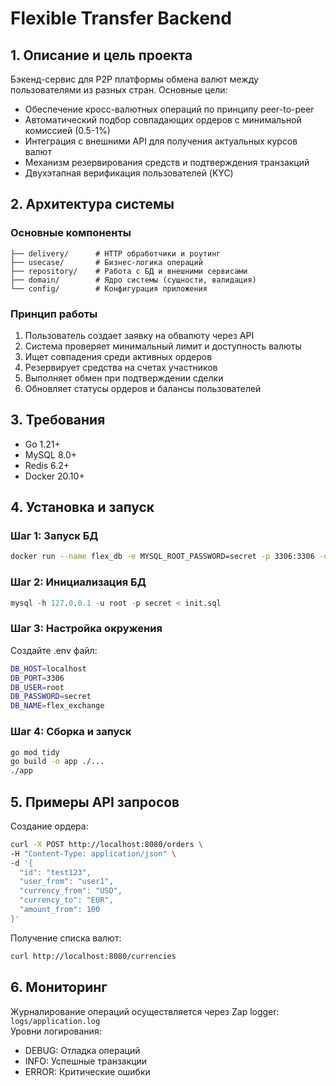 # Flexible Transfer Backend  

## 1. Описание и цель проекта  
Бэкенд-сервис для P2P платформы обмена валют между пользователями из разных стран. Основные цели:  
- Обеспечение кросс-валютных операций по принципу peer-to-peer  
- Автоматический подбор совпадающих ордеров с минимальной комиссией (0.5-1%)  
- Интеграция с внешними API для получения актуальных курсов валют  
- Механизм резервирования средств и подтверждения транзакций  
- Двухэтапная верификация пользователей (KYC)  

## 2. Архитектура системы  

### Основные компоненты  
```
├── delivery/      # HTTP обработчики и роутинг  
├── usecase/       # Бизнес-логика операций  
├── repository/    # Работа с БД и внешними сервисами  
├── domain/        # Ядро системы (сущности, валидация)  
└── config/        # Конфигурация приложения  
```

### Принцип работы
1. Пользователь создает заявку на обвалюту через API
2. Система проверяет минимальный лимит и доступность валюты
3. Ищет совпадения среди активных ордеров
4. Резервирует средства на счетах участников
5. Выполняет обмен при подтверждении сделки
6. Обновляет статусы ордеров и балансы пользователей

## 3. Требования
- Go 1.21+
- MySQL 8.0+
- Redis 6.2+
- Docker 20.10+

## 4. Установка и запуск

### Шаг 1: Запуск БД
```bash
docker run --name flex_db -e MYSQL_ROOT_PASSWORD=secret -p 3306:3306 -d mysql:8.0
```

### Шаг 2: Инициализация БД
```sql
mysql -h 127.0.0.1 -u root -p secret < init.sql
```

### Шаг 3: Настройка окружения  
Создайте .env файл:
```bash
DB_HOST=localhost
DB_PORT=3306
DB_USER=root
DB_PASSWORD=secret
DB_NAME=flex_exchange
```

### Шаг 4: Сборка и запуск
```bash
go mod tidy
go build -o app ./...
./app
```

## 5. Примеры API запросов

Создание ордера:
```bash
curl -X POST http://localhost:8080/orders \
-H "Content-Type: application/json" \
-d '{
  "id": "test123",
  "user_from": "user1",
  "currency_from": "USD",
  "currency_to": "EUR", 
  "amount_from": 100
}'
```

Получение списка валют:
```bash
curl http://localhost:8080/currencies
```

## 6. Мониторинг
Журналирование операций осуществляется через Zap logger:  
```logs/application.log```  
Уровни логирования:
- DEBUG: Отладка операций
- INFO: Успешные транзакции  
- ERROR: Критические ошибки
